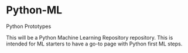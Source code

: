 # Python-ML
Python Prototypes

This will be a Python Machine Learning Repository repository. This is intended for ML starters to have a go-to page with Python first ML steps.
